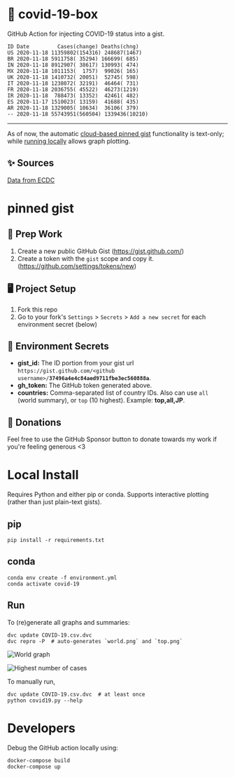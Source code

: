 # 🏥 covid-19-box

GitHub Action for injecting COVID-19 status into a gist.

```
ID Date         Cases(change) Deaths(chng)
US 2020-11-18 11359802(154316) 248687(1467)
BR 2020-11-18 5911758( 35294) 166699( 685)
IN 2020-11-18 8912907( 38617) 130993( 474)
MX 2020-11-18 1011153(  1757)  99026( 165)
UK 2020-11-18 1410732( 20051)  52745( 598)
IT 2020-11-18 1238072( 32191)  46464( 731)
FR 2020-11-18 2036755( 45522)  46273(1219)
IR 2020-11-18  788473( 13352)  42461( 482)
ES 2020-11-17 1510023( 13159)  41688( 435)
AR 2020-11-18 1329005( 10634)  36106( 379)
-- 2020-11-18 55743951(560504) 1339436(10210)
```

---

As of now, the automatic [cloud-based pinned gist](#pinned-gist) functionality is text-only;
while [running locally](#local-install) allows graph plotting.

## ✨ Sources

[Data from ECDC](https://www.ecdc.europa.eu/en/publications-data/download-todays-data-geographic-distribution-covid-19-cases-worldwide)

# pinned gist

## 🎒 Prep Work
1. Create a new public GitHub Gist (https://gist.github.com/)
1. Create a token with the `gist` scope and copy it. (https://github.com/settings/tokens/new)

## 🖥 Project Setup
1. Fork this repo
1. Go to your fork's `Settings` > `Secrets` > `Add a new secret` for each environment secret (below)

## 🤫 Environment Secrets
- **gist_id:** The ID portion from your gist url `https://gist.github.com/<github username>/`**`37496a4e4c84aed9711fbe3ec560888a`**.
- **gh_token:** The GitHub token generated above.
- **countries:** Comma-separated list of country IDs. Also can use `all` (world summary), or `top` (10 highest). Example: **top,all,JP**.

## 💸 Donations

Feel free to use the GitHub Sponsor button to donate towards my work if you're feeling generous <3

# Local Install

Requires Python and either pip or conda. Supports interactive plotting (rather than just plain-text gists).

## pip

```
pip install -r requirements.txt
```

## conda

```
conda env create -f environment.yml
conda activate covid-19
```

## Run

To (re)generate all graphs and summaries:

```
dvc update COVID-19.csv.dvc
dvc repro -P  # auto-generates `world.png` and `top.png`
```

![World graph](world.png)

![Highest number of cases](top.png)

To manually run,

```
dvc update COVID-19.csv.dvc  # at least once
python covid19.py --help
```

# Developers

Debug the GitHub action locally using:

```
docker-compose build
docker-compose up
```
